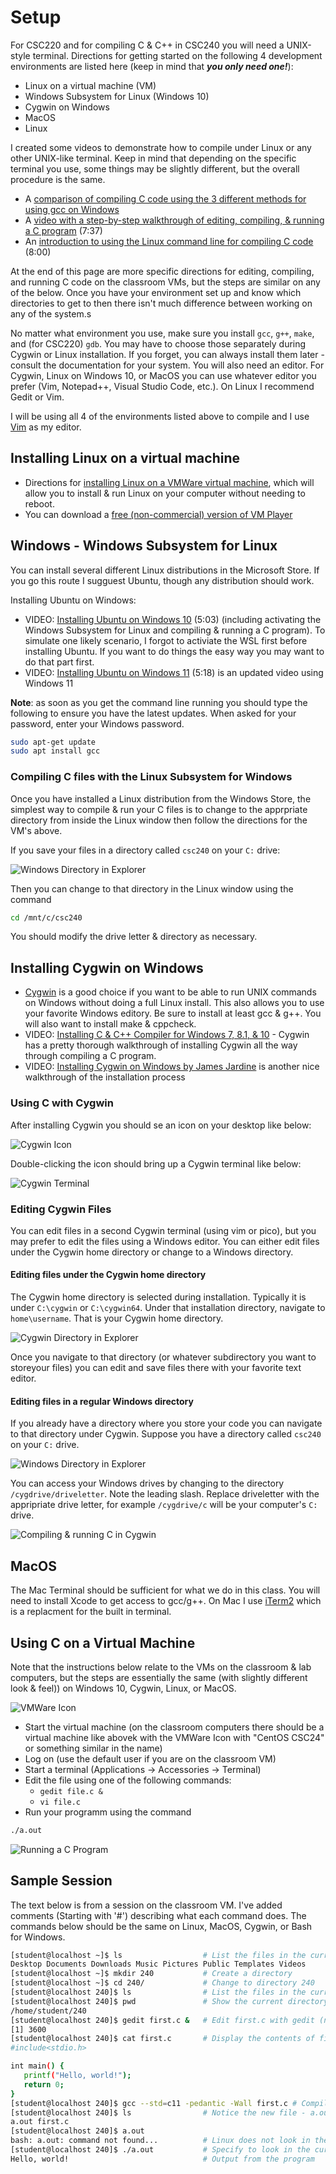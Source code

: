# Setup

For CSC220 and for compiling C & C++ in CSC240 you will need a UNIX-style terminal.  Directions for getting started on the following 4 development environments are listed here (keep in mind that ***you only need one!***):

- Linux on a virtual machine (VM)
- Windows Subsystem for Linux (Windows 10)
- Cygwin on Windows
- MacOS
- Linux

I created some videos to demonstrate how to compile under Linux or any other UNIX-like terminal.  Keep in mind that depending on the specific terminal you use, some things may be slightly different, but the overall procedure is the same.  

- A [comparison of compiling C code using the 3 different methods for using gcc on Windows](https://www.youtube.com/watch?v=irCWodI1MO4)
- A [video with a step-by-step walkthrough of editing, compiling, & running a C program](https://youtu.be/CPn8nvxbXFs) (7:37)
- An [introduction to using the Linux command line for compiling C code](https://youtu.be/jCbawRqwWXU) (8:00)

At the end of this page are more specific directions for editing, compiling, and running C code on the classroom VMs, but the steps are similar on any of the below.  Once you have your environment set up and know which directories to get to then there isn't much difference between working on any of the system.s

No matter what environment you use, make sure you install `gcc`, `g++`, `make`, and (for CSC220) `gdb`.  You may have to choose those separately during Cygwin or Linux installation.  If you forget, you can always install them later - consult the documentation for your system.  You will also need an editor.  For Cygwin, Linux on Windows 10, or MacOS you can use whatever editor you prefer (Vim, Notepad++, Visual Studio Code, etc.).  On Linux I recommend Gedit or Vim.

I will be using all 4 of the environments listed above to compile and I use [Vim](https://www.vim.org/download.php) as my editor.  

## Installing Linux on a virtual machine

- Directions for [installing Linux on a VMWare virtual machine](https://www.linux.com/news/installing-virtual-machines-vmware), which will allow you to install & run Linux on your computer without needing to reboot.
- You can download a [free (non-commercial) version of VM Player](https://my.vmware.com/en/web/vmware/free#desktop_end_user_computing/vmware_workstation_player/15_0)

## Windows - Windows Subsystem for Linux

You can install several different Linux distributions in the Microsoft Store.  If you go this route I sugguest Ubuntu, though any distribution should work.  

Installing Ubuntu on Windows:

- VIDEO: [Installing Ubuntu on Windows 10](https://youtu.be/iPRULLjw96Y) (5:03) (including activating the Windows Subsystem for Linux and compiling & running a C program).  To simulate one likely scenario, I forgot to activiate the WSL first before installing Ubuntu.  If you want to do things the easy way you may want to do that part first.  
- VIDEO: [Installing Ubuntu on Windows 11](https://youtu.be/L4YdOJFDjj4) (5:18) is an updated video using Windows 11

**Note**: as soon as you get the command line running you should type the following to ensure you have the latest updates.  When asked for your password, enter your Windows password.

```bash
sudo apt-get update
sudo apt install gcc
```

### Compiling C files with the Linux Subsystem for Windows

Once you have installed a Linux distribution from the Windows Store, the simplest way to compile & run your C files is to change to the apprpriate directory from inside the Linux window then follow the directions for the VM's above.  

If you save your files in a directory called ```csc240``` on your ```C:``` drive:

![Windows Directory in Explorer](images/windir.png)

Then you can change to that directory in the Linux window using the command

```bash
cd /mnt/c/csc240
```

You should modify the drive letter & directory as necessary.

## Installing Cygwin on Windows

- [Cygwin](https://www.cygwin.com/) is a good choice if you want to be able to run UNIX commands on Windows without doing a full Linux install.  This also allows you to use your favorite Windows editory.  Be sure to install at least gcc & g++.  You will also want to install make & cppcheck.  
- VIDEO: [Installing C & C++ Compiler for Windows 7, 8.1, & 10](https://youtu.be/DAlS4hF_PbY) - Cygwin has a pretty thorough walkthrough of installing Cygwin all the way through compiling a C program.
- VIDEO: [Installing Cygwin on Windows by James Jardine](https://www.youtube.com/watch?v=zRbbDkDb5UM) is another nice walkthrough of the installation process

### Using C with Cygwin

After installing Cygwin you should se an icon on your desktop like below:

![Cygwin Icon](images/cygicon.png)

Double-clicking the icon should bring up a Cygwin terminal like below:

![Cygwin Terminal](images/cygterm.png)

### Editing Cygwin Files

You can edit files in a second Cygwin terminal (using vim or pico), but you may prefer to edit the files using a Windows editor.  You can either edit files under the Cygwin home directory or change to a Windows directory.  

#### Editing files under the Cygwin home directory

The Cygwin home directory is selected during installation.  Typically it is under ```C:\cygwin``` or ```C:\cygwin64```.  Under that installation directory, navigate to ```home\username```.  That is your Cygwin home directory.

![Cygwin Directory in Explorer](images/cygdir.png)

Once you navigate to that directory (or whatever subdirectory you want to storeyour files) you can edit and save files there with your favorite text editor.

#### Editing files in a regular Windows directory

If you already have a directory where you store your code you can navigate to that directory under Cygwin.  Suppose you have a directory called ```csc240``` on your ```C:``` drive.

![Windows Directory in Explorer](images/windir.png)

You can access your Windows drives by changing to the directory ```/cygdrive/driveletter```.  Note the leading slash.  Replace driveletter with the appripriate drive letter, for example ```/cygdrive/c``` will be your computer's ```C:``` drive.

![Compiling & running C in Cygwin](images/cygcomp.png)

## MacOS

The Mac Terminal should be sufficient for what we do in this class.  You will need to install Xcode to get access to gcc/g++.  On Mac I use [iTerm2](https://www.iterm2.com/) which is a replacment for the built in terminal.  

## Using C on a Virtual Machine

Note that the instructions below relate to the VMs on the classroom & lab computers, but the steps are essentially the same (with slightly different look & feel)) on Windows 10, Cygwin, Linux, or MacOS.

![VMWare Icon](images/vmicon.png)

- Start the virtual machine (on the classroom computers there should be a virtual machine like abovek with the VMWare Icon with "CentOS CSC24" or something similar in the name)
- Log on (use the default user if you are on the classroom VM)
- Start a terminal (Applications -> Accessories -> Terminal)
- Edit the file using one of the following commands:
  - ```gedit file.c &```
  - ```vi file.c```
- Run your programm using the command

```bash
./a.out
```

![Running a C Program](images/desktop.png)

## Sample Session

The text below is from a session on the classroom VM.  I've added comments (Starting with '#') describing what each command does.  The commands below should be the same on Linux, MacOS, Cygwin, or Bash for Windows.

```bash
[student@localhost ~]$ ls                  # List the files in the current directory
Desktop Documents Downloads Music Pictures Public Templates Videos
[student@localhost ~]$ mkdir 240           # Create a directory
[student@localhost ~]$ cd 240/             # Change to directory 240
[student@localhost 240]$ ls                # List the files in the current directory
[student@localhost 240]$ pwd               # Show the current directory
/home/student/240
[student@localhost 240]$ gedit first.c &   # Edit first.c with gedit (note that the & is important - it tells Linux to run gedit in the background which lets you keep using the current terminal session)
[1] 3600
[student@localhost 240]$ cat first.c       # Display the contents of first.c
#include<stdio.h>

int main() {
   printf("Hello, world!");
   return 0;
}
[student@localhost 240]$ gcc --std=c11 -pedantic -Wall first.c # Compile
[student@localhost 240]$ ls                # Notice the new file - a.out.  That is the executable that is generated when we compile.  
a.out first.c
[student@localhost 240]$ a.out
bash: a.out: command not found...          # Linux does not look in the current directory by default
[student@localhost 240]$ ./a.out           # Specify to look in the current directory (./) for the file to run.
Hello, world!                              # Output from the program
```
